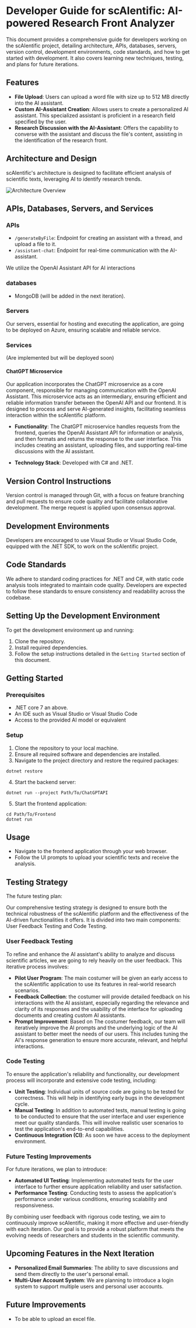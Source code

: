 # Developer Guide for scAIentific: AI-powered Research Front Analyzer

This document provides a comprehensive guide for developers working on the scAIentific project, detailing architecture, APIs, databases, servers, version control, development environments, code standards, and how to get started with development. It also covers learning new techniques, testing, and plans for future iterations.

## Features

- **File Upload**: Users can upload a word file with size up to 512 MB directly into the AI assistant.
- **Custom AI-Assistant Creation**: Allows users to create a personalized AI assistant. This specialized assistant is proficient in a research field specified by the user.
- **Research Discussion with the AI-Assistant**: Offers the capability to converse with the assistant and discuss the file's content, assisting in the identification of the research front.

## Architecture and Design

scAIentific's architecture is designed to facilitate efficient analysis of scientific texts, leveraging AI to identify research trends.

![Architecture Overview](AppOverview/arcitecture.png)

## APIs, Databases, Servers, and Services

### APIs

- `/generateByFile`: Endpoint for creating an assistant with a thread, and upload a file to it.
- `/assistant-chat`: Endpoint for real-time communication with the AI-assistant.

We utilize the OpenAI Assistant API for AI interactions

### databases

- MongoDB (will be added in the next iteration).

### Servers

Our servers, essential for hosting and executing the application, are going to be deployed on Azure, ensuring scalable and reliable service.

### Services  

(Are implemented but will be deployed soon)

#### ChatGPT Microservice

Our application incorporates the ChatGPT microservice as a core component, responsible for managing communication with the OpenAI Assistant. This microservice acts as an intermediary, ensuring efficient and reliable information transfer between the OpenAI API and our frontend. It is designed to process and serve AI-generated insights, facilitating seamless interaction within the scAIentific platform.

- **Functionality**: The ChatGPT microservice handles requests from the frontend, queries the OpenAI Assistant API for information or analysis, and then formats and returns the response to the user interface. This includes creating an assistant, uploading files, and supporting real-time discussions with the AI assistant.
  
- **Technology Stack**: Developed with C# and .NET.
  
## Version Control Instructions

Version control is managed through Git, with a focus on feature branching and pull requests to ensure code quality and facilitate collaborative development.
The merge request is applied upon consensus approval.

## Development Environments

Developers are encouraged to use Visual Studio or Visual Studio Code, equipped with the .NET SDK, to work on the scAIentific project.

## Code Standards

We adhere to standard coding practices for .NET and C#, with static code analysis tools integrated to maintain code quality. Developers are expected to follow these standards to ensure consistency and readability across the codebase.

## Setting Up the Development Environment

To get the development environment up and running:

1. Clone the repository.
2. Install required dependencies.
3. Follow the setup instructions detailed in the `Getting Started` section of this document.

## Getting Started

### Prerequisites

- .NET core 7 an above.  
- An IDE such as Visual Studio or Visual Studio Code
- Access to the provided AI model or equivalent

### Setup

1. Clone the repository to your local machine.
2. Ensure all required software and dependencies are installed.
3. Navigate to the project directory and restore the required packages:

```shell
dotnet restore
```

4. Start the backend server:

```shell
dotnet run --project Path/To/ChatGPTAPI
```

5. Start the frontend application:

```shell
cd Path/To/Frontend
dotnet run
```

## Usage

- Navigate to the frontend application through your web browser.
- Follow the UI prompts to upload your scientific texts and receive the analysis.

## Testing Strategy  

The future testing plan: 

Our comprehensive testing strategy is designed to ensure both the technical robustness of the scAIentific platform and the effectiveness of the AI-driven functionalities it offers. It is divided into two main components: User Feedback Testing and Code Testing.

### User Feedback Testing

To refine and enhance the AI assistant's ability to analyze and discuss scientific articles, we are going to rely heavily on the user feedback. This iterative process involves:

- **Pilot User Program**: The main costumer will be given an early access to the scAIentific application to use its features in real-world research scenarios.
- **Feedback Collection**: the costumer will provide detailed feedback on his interactions with the AI assistant, especially regarding the relevance and clarity of its responses and the usability of the interface for uploading documents and creating custom AI assistants.
- **Prompt Improvement**: Based on The costumer feedback, our team will iteratively improve the AI prompts and the underlying logic of the AI assistant to better meet the needs of our users. This includes tuning the AI's response generation to ensure more accurate, relevant, and helpful interactions.

### Code Testing

To ensure the application's reliability and functionality, our development process will incorporate and extensive code testing, including:

- **Unit Testing**: Individual units of source code are going to be tested for correctness. This will help in identifying early bugs in the development cycle.
- **Manual Testing**: In addition to automated tests, manual testing is going to be conducted to ensure that the user interface and user experience meet our quality standards. This will involve realistic user scenarios to test the application's end-to-end capabilities.
- **Continuous Integration (CI)**: As soon we have access to the deployment environment.

### Future Testing Improvements

For future iterations, we plan to introduce:

- **Automated UI Testing**: Implementing automated tests for the user interface to further ensure application reliability and user satisfaction.
- **Performance Testing**: Conducting tests to assess the application's performance under various conditions, ensuring scalability and responsiveness.

By combining user feedback with rigorous code testing, we aim to continuously improve scAIentific, making it more effective and user-friendly with each iteration. Our goal is to provide a robust platform that meets the evolving needs of researchers and students in the scientific community.

## Upcoming Features in the Next Iteration

- **Personalized Email Summaries**: The ability to save discussions and send them directly to the user's personal email.
- **Multi-User Account System**: We are planning to introduce a login system to support multiple users and personal user accounts.  

## Future Improvements

- To be able to upload an excel file.
